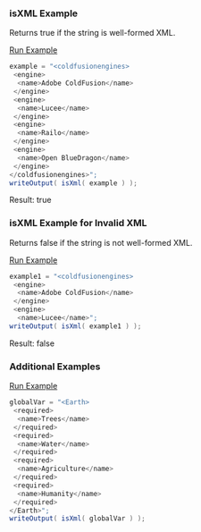 ### isXML Example

Returns true if the string is well-formed XML.

<a href="https://try.boxlang.io/?code=eJxLrUjMLchJVbBVULJJzs9JSSstzszPS81Lz8xLLbbjUrCBMIEsBZu8xNxUO8eU%2FKRUBWegUjewUht9sDBQpT5cKYYmn9Lk1FSiVAYlZubkE6XSvyA1T8EppzTVpSgxHas7bPQxfaRkzVVelFmS6l9aUlBaoqGQWRyRm6OhkAoNBk0FTWsuAPAfWi0%3D" target="_blank">Run Example</a>

```java
example = "<coldfusionengines>
 <engine>
  <name>Adobe ColdFusion</name>
 </engine>
 <engine>
  <name>Lucee</name>
 </engine>
 <engine>
  <name>Railo</name>
 </engine>
 <engine>
  <name>Open BlueDragon</name>
 </engine>
</coldfusionengines>";
writeOutput( isXml( example ) );

```

Result: true

### isXML Example for Invalid XML

Returns false if the string is not well-formed XML.

<a href="https://try.boxlang.io/?code=eJxLrUjMLchJNVSwVVCySc7PSUkrLc7Mz0vNS8%2FMSy2241KwgTCBLAWbvMTcVDvHlPykVAVnoFI3sFIbfbAwUKU%2BXCmGJp%2FS5NRUqEola67yosySVP%2FSkoLSEg2FzOKI3BwNhVSYSzQVNK25ADTpMcQ%3D" target="_blank">Run Example</a>

```java
example1 = "<coldfusionengines>
 <engine>
  <name>Adobe ColdFusion</name>
 </engine>
 <engine>
  <name>Lucee</name>";
writeOutput( isXml( example1 ) );

```

Result: false

### Additional Examples

<a href="https://try.boxlang.io/?code=eJxLz8lPSswJSyxSsFVQsnFNLCrJsONSsClKLSzNLEpNAbIVbPISc1PtQopSU4tt9MFsoAJ9JBVYVIcnlqQWEa3aMb0oM7k0p6S0KJVoPR6luYl5mSWVWDXY6EN8omTNVV6UWZLqX1pSUFqioZBZHJGbo6GQDve0poKmNRcAVs9U%2FA%3D%3D" target="_blank">Run Example</a>

```java
globalVar = "<Earth>
 <required>
  <name>Trees</name>
 </required>
 <required>
  <name>Water</name>
 </required>
 <required>
  <name>Agriculture</name>
 </required>
 <required>
  <name>Humanity</name>
 </required>
</Earth>";
writeOutput( isXml( globalVar ) );

```


